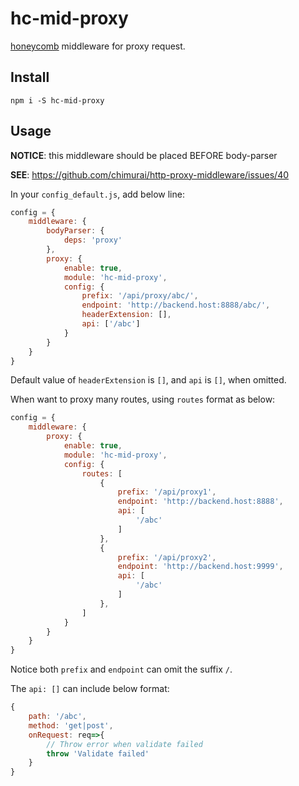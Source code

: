 # hc-mid-proxy

[honeycomb](https://github.com/node-honeycomb) middleware for proxy request.


## Install

```
npm i -S hc-mid-proxy
```

## Usage

**NOTICE**: this middleware should be placed BEFORE body-parser

**SEE**: https://github.com/chimurai/http-proxy-middleware/issues/40

In your `config_default.js`, add below line:

```js
config = {
    middleware: {
        bodyParser: {
            deps: 'proxy'
        },
        proxy: {
            enable: true,
            module: 'hc-mid-proxy',
            config: {                
                prefix: '/api/proxy/abc/',
                endpoint: 'http://backend.host:8888/abc/',
                headerExtension: [],
                api: ['/abc']
            }
        }
    }
}
```

Default value of `headerExtension` is `[]`, and `api` is `[]`, when omitted.

When want to proxy many routes, using `routes` format as below:

```js
config = {
    middleware: {
        proxy: {
            enable: true,
            module: 'hc-mid-proxy',
            config: { 
                routes: [
                    {
                        prefix: '/api/proxy1',
                        endpoint: 'http://backend.host:8888',
                        api: [
                            '/abc'
                        ]
                    },
                    {
                        prefix: '/api/proxy2',
                        endpoint: 'http://backend.host:9999',
                        api: [
                            '/abc'
                        ]
                    },
                ]
            }
        }
    }
}
```

Notice both `prefix` and `endpoint` can omit the suffix `/`.

The `api: []` can include below format:

```js
{
    path: '/abc',
    method: 'get|post',
    onRequest: req=>{
        // Throw error when validate failed
        throw 'Validate failed'
    }
}
```

